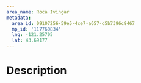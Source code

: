 ```yaml
---
area_name: Roca Ivingar
metadata:
  area_id: 09107256-59e5-4ce7-a657-d5b7396c8467
  mp_id: '117760834'
  lng: -121.25705
  lat: 43.69177
---
```

# Description
